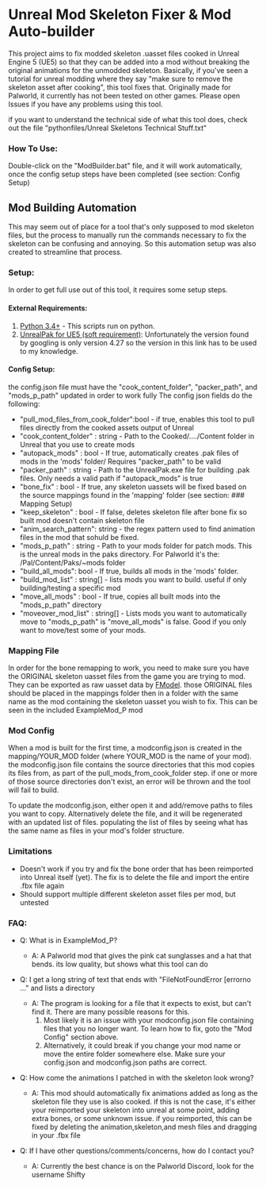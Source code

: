 # Unreal Mod Skeleton Fixer & Mod Auto-builder
This project aims to fix modded skeleton .uasset files cooked in Unreal Engine 5 (UE5)
so that they can be added into a mod without breaking the original animations for the unmodded skeleton.
Basically, if you've seen a tutorial for unreal modding where they say "make sure to remove the skeleton asset after cooking", this tool fixes that.
Originally made for Palworld, it currently has not been tested on other games.
Please open Issues if you have any problems using this tool.

if you want to understand the technical side of what this tool does, check out the file "pythonfiles/Unreal Skeletons Technical Stuff.txt" 

### How To Use:
Double-click on the "ModBuilder.bat" file, and it will work automatically, once the config setup steps have been completed (see section: Config Setup)

## Mod Building Automation
This may seem out of place for a tool that's only supposed to mod skeleton files, 
but the process to manually run the commands necessary to fix the skeleton can be confusing and annoying. 
So this automation setup was also created to streamline that process.

### Setup:
In order to get full use out of this tool, it requires some setup steps. 
#### External Requirements: 
1. [Python 3.4+](https://www.python.org/downloads/) - This scripts run on python. 
2. [UnrealPak for UE5 (soft requirement)](https://cdn.discordapp.com/attachments/1107095082567471114/1199033018841571428/UnrealPak.zip?ex=65c11184\u0026is=65ae9c84\u0026hm=cabe101f5232a9ed42c280eedb4e46b6b175fd6a4d7f784232c7fc0b4d2a0a9d\u0026):
Unfortunately the version found by googling is only version 4.27 so the version in this link has to be used to my knowledge.

#### Config Setup:
the config.json file must have the "cook_content_folder", "packer_path", and "mods_p_path" updated in order to work fully
The config json fields do the following:
- "pull_mod_files_from_cook_folder":bool - if true, enables this tool to pull files directly from the cooked assets output of Unreal
- "cook_content_folder" : string - Path to the Cooked/..../Content folder in Unreal that you use to create mods
- "autopack_mods" : bool - If true, automatically creates .pak files of mods in the 'mods' folder/ Requires "packer_path" to be valid
- "packer_path" : string - Path to the UnrealPak.exe file for building .pak files. Only needs a valid path if "autopack_mods" is true
- "bone_fix" : bool - If true, any skeleton uassets will be fixed based on the source mappings found in the 'mapping' folder (see section: ### Mapping Setup)
- "keep_skeleton" : bool - If false, deletes skeleton file after bone fix so built mod doesn't contain skeleton file
- "anim_search_pattern": string - the regex pattern used to find animation files in the mod that sohuld be fixed.
- "mods_p_path" : string - Path to your mods folder for patch mods. This is the unreal mods in the paks directory. For Palworld it's the: /Pal/Content/Paks/~mods folder
- "build_all_mods": bool - If true, builds all mods in the 'mods' folder.
- "build_mod_list" : string[] - lists mods you want to build. useful if only building/testing a specific mod
- "move_all_mods" : bool - If true, copies all built mods into the "mods_p_path" directory
- "moveover_mod_list" : string[] - Lists mods you want to automatically move to "mods_p_path" is "move_all_mods" is false. Good if you only want to move/test some of your mods.

### Mapping File
In order for the bone remapping to work, you need to make sure you have the ORIGINAL skeleton uasset files from the game you are trying to mod. 
They can be exported as raw uasset data by [FModel](https://fmodel.app/).
those ORIGINAL files should be placed in the mappings folder then in a folder with the same name as the mod containing the skeleton uasset you wish to fix. This can be seen in the included ExampleMod_P mod

### Mod Config
When a mod is built for the first time, a modconfig.json is created in the mapping/YOUR_MOD folder (where YOUR_MOD is the name of your mod).
the modconfig.json file contains the source directories that this mod copies its files from, as part of the pull_mods_from_cook_folder step.
if one or more of those source directories don't exist, an error will be thrown and the tool will fail to build.

To update the modconfig.json, either open it and add/remove paths to files you want to copy. Alternatively delete the file, and it will be regenerated with an updated list of files.
populating the list of files by seeing what has the same name as files in your mod's folder structure.


### Limitations
 - Doesn't work if you try and fix the bone order that has been reimported into Unreal itself (yet). The fix is to delete the file and import the entire .fbx file again
 - Should support multiple different skeleton asset files per mod, but untested

### FAQ:
 - Q: What is in ExampleMod_P?
   - A: A Palworld mod that gives the pink cat sunglasses and a hat that bends. its low quality, but shows what this tool can do

 - Q: I get a long string of text that ends with "FileNotFoundError [errorno ..." and lists a directory
   - A: The program is looking for a file that it expects to exist, but can't find it. There are many possible reasons for this.
     1. Most likely it is an issue with your modconfig.json file containing files that you no longer want. To learn how to fix, goto the "Mod Config" section above.
     2. Alternatively, it could break if you change your mod name or move the entire folder somewhere else. Make sure your config.json and modconfig.json paths are correct.
 
- Q: How come the animations I patched in with the skeleton look wrong?
  - A: This mod should automatically fix animations added as long as the skeleton file they use is also cooked. if this is not the case,
  it's either your reimported your skeleton into unreal at some point, adding extra bones, or some unknown issue.
  if you reimported, this can be fixed by deleting the animation,skeleton,and mesh files and dragging in your .fbx file

- Q: If I have other questions/comments/concerns, how do I contact you?
  - A: Currently the best chance is on the Palworld Discord, look for the username Shifty